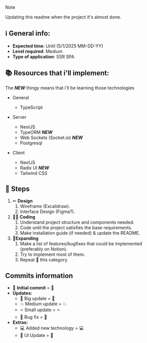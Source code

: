 > [!NOTE]
> Updating this readme when the project it's almost done.

## ℹ **General info:**

- **Expected time**: Until (5/1/2025 MM-DD-YY)
- **Level required**: Medium
- **Type of application**: SSR SPA

## 📚 **Resources that i'll implement:**

The **_NEW_** thingy means that i'll be learning those technologies

- General
  - TypeScript

- Server
  - NestJS
  - TypeORM **_NEW_**
  - Web Sockets (Socket.io) **_NEW_**
  - Postgresql

- Client
  - NextJS
  - Radix UI **_NEW_**
  - Tailwind CSS

## 🏁 **Steps**

1. ✏ **Design**
   1. Wireframe (Excalidraw).
   2. Interface Design (Figma?).
2. 👨‍💻 **Coding**
   1. Understand project structure and components needed.
   2. Code until the project satisfies the base requirements.
   3. Make installation guide (if needed) & update the README.
3. 🚀**Expanding**
   1. Make a list of features/bugfixes that could be implemented (preferably on Notion).
   2. Try to implement most of them.
   3. Repeat 🔁 this category.

## Commits information

- 🔰 **Initial commit** = :beginner:
- **Updates:**
  - 🚀 Big update = :rocket:
  - 💥 Medium update = :boom:
  - ⭐ Small update = :star:
  - 🔨 Bug fix = :hammer:
- **Extras:**
  - 💻 Added new technology = :computer:
  - 🌈 UI Update = :rainbow:

<!-- ## The architecture used:

- **Domain:** Redux - Contexts - Models

- **Use Cases (Business Logic):** Components - Utilities - Hooks - Styled_Components/Layouts

- **Adapter:** Adapters - Interceptors

- **External Services:** Services -->
